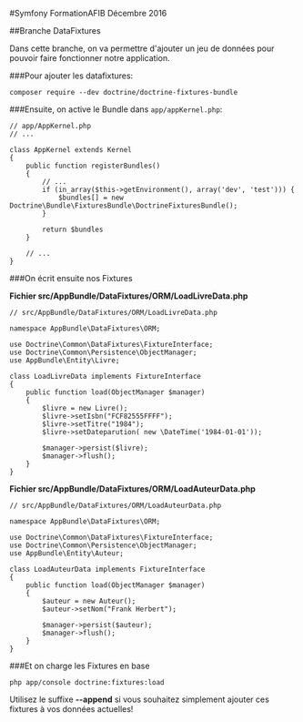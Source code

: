 

#Symfony FormationAFIB Décembre 2016




##Branche DataFixtures


Dans cette branche, on va permettre d'ajouter un jeu de données pour pouvoir faire fonctionner notre application.



###Pour ajouter les datafixtures:

`composer require --dev doctrine/doctrine-fixtures-bundle`


###Ensuite, on active le Bundle dans `app/appKernel.php`:



    // app/AppKernel.php
    // ...
    
    class AppKernel extends Kernel
    {
        public function registerBundles()
        {
            // ...
            if (in_array($this->getEnvironment(), array('dev', 'test'))) {
                $bundles[] = new Doctrine\Bundle\FixturesBundle\DoctrineFixturesBundle();
            }
    
            return $bundles
        }
    
        // ...
    }



###On écrit ensuite nos Fixtures


__Fichier src/AppBundle/DataFixtures/ORM/LoadLivreData.php__

    // src/AppBundle/DataFixtures/ORM/LoadLivreData.php
    
    namespace AppBundle\DataFixtures\ORM;
    
    use Doctrine\Common\DataFixtures\FixtureInterface;
    use Doctrine\Common\Persistence\ObjectManager;
    use AppBundle\Entity\Livre;
    
    class LoadLivreData implements FixtureInterface
    {
        public function load(ObjectManager $manager)
        {
            $livre = new Livre();
            $livre->setIsbn("FCF82555FFFF");
            $livre->setTitre("1984");
            $livre->setDateparution( new \DateTime('1984-01-01'));
    
            $manager->persist($livre);
            $manager->flush();
        }
    }

__Fichier src/AppBundle/DataFixtures/ORM/LoadAuteurData.php__

    // src/AppBundle/DataFixtures/ORM/LoadAuteurData.php
    
    namespace AppBundle\DataFixtures\ORM;
    
    use Doctrine\Common\DataFixtures\FixtureInterface;
    use Doctrine\Common\Persistence\ObjectManager;
    use AppBundle\Entity\Auteur;
    
    class LoadAuteurData implements FixtureInterface
    {
        public function load(ObjectManager $manager)
        {
            $auteur = new Auteur();
            $auteur->setNom("Frank Herbert");
    
            $manager->persist($auteur);
            $manager->flush();
        }
    }


###Et on charge les Fixtures en base

`php app/console doctrine:fixtures:load`

Utilisez le suffixe **--append** si vous souhaitez simplement ajouter ces fixtures à vos données actuelles!
  
  